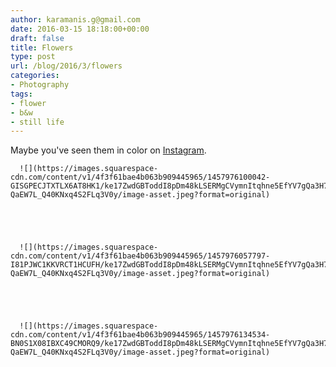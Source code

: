```yaml
---
author: karamanis.g@gmail.com
date: 2016-03-15 18:18:00+00:00
draft: false
title: Flowers
type: post
url: /blog/2016/3/flowers
categories:
- Photography
tags:
- flower
- b&w
- still life
---
```


Maybe you've seen them in color on [Instagram](https://www.instagram.com/gkaramanis/).


  
      ![](https://images.squarespace-cdn.com/content/v1/4f3f61bae4b063b909445965/1457976100042-GISGPECJTXTLX6AT8HK1/ke17ZwdGBToddI8pDm48kLSERMgCVymnItqhne5EfYV7gQa3H78H3Y0txjaiv_0fDoOvxcdMmMKkDsyUqMSsMWxHk725yiiHCCLfrh8O1z5QHyNOqBUUEtDDsRWrJLTmMCg6RGY8TrcVSOIk4QoDPnvjthEs8TAhVmYN7i_-QaEW7L_Q40KNxq4S2FLq3V0y/image-asset.jpeg?format=original)

  


  
      ![](https://images.squarespace-cdn.com/content/v1/4f3f61bae4b063b909445965/1457976057797-I81PJWC1KKVRCT1HCUFH/ke17ZwdGBToddI8pDm48kLSERMgCVymnItqhne5EfYV7gQa3H78H3Y0txjaiv_0fDoOvxcdMmMKkDsyUqMSsMWxHk725yiiHCCLfrh8O1z5QHyNOqBUUEtDDsRWrJLTmMCg6RGY8TrcVSOIk4QoDPnvjthEs8TAhVmYN7i_-QaEW7L_Q40KNxq4S2FLq3V0y/image-asset.jpeg?format=original)

  


  
      ![](https://images.squarespace-cdn.com/content/v1/4f3f61bae4b063b909445965/1457976134534-BN0S1X08IBXC49CMORQ9/ke17ZwdGBToddI8pDm48kLSERMgCVymnItqhne5EfYV7gQa3H78H3Y0txjaiv_0fDoOvxcdMmMKkDsyUqMSsMWxHk725yiiHCCLfrh8O1z5QHyNOqBUUEtDDsRWrJLTmMCg6RGY8TrcVSOIk4QoDPnvjthEs8TAhVmYN7i_-QaEW7L_Q40KNxq4S2FLq3V0y/image-asset.jpeg?format=original)

